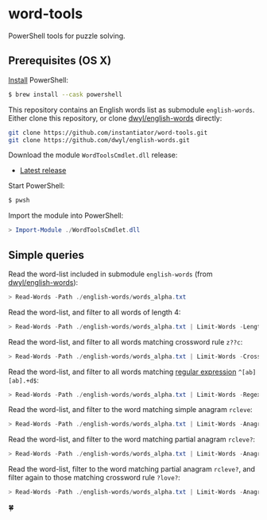 # word-tools

PowerShell tools for puzzle solving.

## Prerequisites (OS X)

[Install](https://docs.microsoft.com/en-us/powershell/scripting/install/installing-powershell-on-macos?view=powershell-7.2) PowerShell:

```bash
$ brew install --cask powershell
```

This repository contains an English words list as submodule `english-words`. Either clone this repository, or clone [dwyl/english-words](https://github.com/dwyl/english-words) directly:

```bash
git clone https://github.com/instantiator/word-tools.git
git clone https://github.com/dwyl/english-words.git
```

Download the module `WordToolsCmdlet.dll` release:

* [Latest release](https://github.com/instantiator/word-tools/releases/latest)

Start PowerShell:

```bash
$ pwsh
```

Import the module into PowerShell:

```powershell
> Import-Module ./WordToolsCmdlet.dll
```

## Simple queries

Read the word-list included in submodule `english-words` (from [dwyl/english-words](https://github.com/dwyl/english-words)):

```powershell
> Read-Words -Path ./english-words/words_alpha.txt
```

Read the word-list, and filter to all words of length 4:

```powershell
> Read-Words -Path ./english-words/words_alpha.txt | Limit-Words -Length 4
```

Read the word-list, and filter to all words matching crossword rule `z??c`:

```powershell
> Read-Words -Path ./english-words/words_alpha.txt | Limit-Words -Crossword z??c
```

Read the word-list, and filter to all words matching [regular expression](https://docs.microsoft.com/en-us/dotnet/standard/base-types/regular-expression-language-quick-reference) `^[ab][ab].+d$`:

```powershell
> Read-Words -Path ./english-words/words_alpha.txt | Limit-Words -Regex ^[ab][ab].+d$
```

Read the word-list, and filter to the word matching simple anagram `rcleve`:

```powershell
> Read-Words -Path ./english-words/words_alpha.txt | Limit-Words -Anagram rcleve
```


Read the word-list, and filter to the word matching partial anagram `rcleve?`:

```powershell
> Read-Words -Path ./english-words/words_alpha.txt | Limit-Words -Anagram rclev?
```

Read the word-list, filter to the word matching partial anagram `rcleve?`, and filter again to those matching crossword rule `?love?`:

```powershell
> Read-Words -Path ./english-words/words_alpha.txt | Limit-Words -Anagram rclev? | Limit-Words -Crossword ?love?
```

🍀
